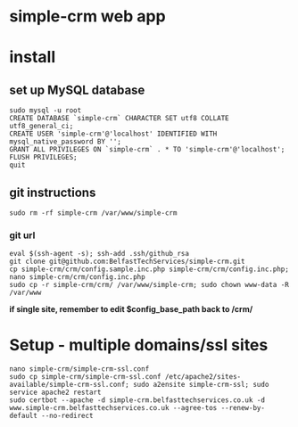 simple-crm web app
==============

# install

## set up MySQL database

```
sudo mysql -u root
CREATE DATABASE `simple-crm` CHARACTER SET utf8 COLLATE utf8_general_ci;
CREATE USER 'simple-crm'@'localhost' IDENTIFIED WITH mysql_native_password BY '';
GRANT ALL PRIVILEGES ON `simple-crm` . * TO 'simple-crm'@'localhost';
FLUSH PRIVILEGES;
quit
```

## git instructions

```
sudo rm -rf simple-crm /var/www/simple-crm
```

### git url

```
eval $(ssh-agent -s); ssh-add .ssh/github_rsa
git clone git@github.com:BelfastTechServices/simple-crm.git
cp simple-crm/crm/config.sample.inc.php simple-crm/crm/config.inc.php; nano simple-crm/crm/config.inc.php
sudo cp -r simple-crm/crm/ /var/www/simple-crm; sudo chown www-data -R /var/www
```

**if single site, remember to edit $config_base_path back to /crm/**

# Setup - multiple domains/ssl sites

```
nano simple-crm/simple-crm-ssl.conf
sudo cp simple-crm/simple-crm-ssl.conf /etc/apache2/sites-available/simple-crm-ssl.conf; sudo a2ensite simple-crm-ssl; sudo service apache2 restart
sudo certbot --apache -d simple-crm.belfasttechservices.co.uk -d www.simple-crm.belfasttechservices.co.uk --agree-tos --renew-by-default --no-redirect
```
